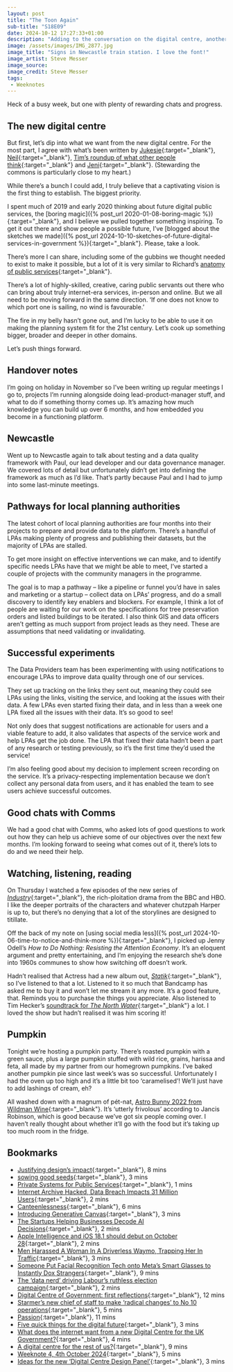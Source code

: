 ```yaml
---
layout: post
title: "The Toon Again"
sub-title: "S18E09"
date: 2024-10-12 17:27:33+01:00
description: "Adding to the conversation on the digital centre, another trip to Newcastle, and positive progress for one team’s experimentation."
image: /assets/images/IMG_2877.jpg
image_title: "Signs in Newcastle train station. I love the font!"
image_artist: Steve Messer
image_source:
image_credit: Steve Messer
tags:
 - Weeknotes
---
```


Heck of a busy week, but one with plenty of rewarding chats and progress.

## The new digital centre

But first, let’s dip into what we want from the new digital centre. For the most part, I agree with what’s been written by [Jukesie](https://digitalbydefault.com/2024/10/02/ideas-for-the-new-digital-centre-design-panel/){:target="_blank"}, [Neil](https://neilojwilliams.net/a-digital-centre-for-the-rest-of-us/?trk=feed-detail_main-feed-card_feed-article-content){:target="_blank"}, [Tim’s roundup of what other people think](https://www.timpaul.co.uk/posts/what-does-the-internet-want-from-a-new-digital-centre-for-uk-government/){:target="_blank"} and [Jeni](https://connectedbydata.org/blog/2024/10/07/dcd-first-reflections){:target="_blank"}. (Stewarding the commons is particularly close to my heart.)

While there’s a bunch I could add, I truly believe that a captivating vision is the first thing to establish. The biggest priority. 

I spent much of 2019 and early 2020 thinking about future digital public services, the [boring magic]({% post_url 2020-01-08-boring-magic %}){:target="_blank"}, and I believe we pulled together something inspiring. To get it out there and show people a possible future, I’ve [blogged about the sketches we made]({% post_url 2024-10-10-sketches-of-future-digital-services-in-government %}){:target="_blank"}. Please, take a look.

There’s more I can share, including some of the gubbins we thought needed to exist to make it possible, but a lot of it is very similar to Richard’s [anatomy of public services](https://anatomyofpublicservices.com){:target="_blank"}.

There’s a lot of highly-skilled, creative, caring public servants out there who can bring about truly internet-era services, in-person and online. But we all need to be moving forward in the same direction. ‘If one does not know to which port one is sailing, no wind is favourable.’

The fire in my belly hasn’t gone out, and I’m lucky to be able to use it on making the planning system fit for the 21st century. Let’s cook up something bigger, broader and deeper in other domains. 

Let’s push things forward.

## Handover notes

I’m going on holiday in November so I’ve been writing up regular meetings I go to, projects I’m running alongside doing lead-product-manager stuff, and what to do if something thorny comes up. It’s amazing how much knowledge you can build up over 6 months, and how embedded you become in a functioning platform. 

## Newcastle

Went up to Newcastle again to talk about testing and a data quality framework with Paul, our lead developer and our data governance manager. We covered lots of detail but unfortunately didn’t get into defining the framework as much as I’d like. That’s partly because Paul and I had to jump into some last-minute meetings. 

## Pathways for local planning authorities

The latest cohort of local planning authorities are four months into their projects to prepare and provide data to the platform. There’s a handful of LPAs making plenty of progress and publishing their datasets, but the majority of LPAs are stalled. 

To get more insight on effective interventions we can make, and to identify specific needs LPAs have that we might be able to meet, I’ve started a couple of projects with the community managers in the programme.

The goal is to map a pathway – like a pipeline or funnel you’d have in sales and marketing or a startup – collect data on LPAs’ progress, and do a small discovery to identify key enablers and blockers. For example, I think a lot of people are waiting for our work on the specifications for tree preservation orders and listed buildings to be iterated. I also think GIS and data officers aren’t getting as much support from project leads as they need. These are assumptions that need validating or invalidating.

## Successful experiments

The Data Providers team has been experimenting with using notifications to encourage LPAs to improve data quality through one of our services. 

They set up tracking on the links they sent out, meaning they could see LPAs using the links, visiting the service, and looking at the issues with their data. A few LPAs even started fixing their data, and in less than a week one LPA fixed all the issues with their data. It’s so good to see!

Not only does that suggest notifications are actionable for users and a viable feature to add, it also validates that aspects of the service work and help LPAs get the job done. The LPA that fixed their data hadn’t been a part of any research or testing previously, so it’s the first time they’d used the service!

I’m also feeling good about my decision to implement screen recording on the service. It’s a privacy-respecting implementation because we don’t collect any personal data from users, and it has enabled the team to see users achieve successful outcomes. 

## Good chats with Comms

We had a good chat with Comms, who asked lots of good questions to work out how they can help us achieve some of our objectives over the next few months. I’m looking forward to seeing what comes out of it, there’s lots to do and we need their help.

## Watching, listening, reading

On Thursday I watched a few episodes of the new series of [_Industry_](https://www.bbc.co.uk/iplayer/episodes/m000pb89/industry){:target="_blank"}, the rich-ploitation drama from the BBC and HBO. I like the deeper portraits of the characters and whatever chutzpah Harper is up to, but there’s no denying that a lot of the storylines are designed to titillate. 

Off the back of my note on [using social media less]({% post_url 2024-10-06-time-to-notice-and-think-more %}){:target="_blank"}, I picked up Jenny Odell’s _How to Do Nothing: Resisting the Attention Economy_. It’s an eloquent argument and pretty entertaining, and I’m enjoying the research she’s done into 1960s communes to show how switching off doesn’t work. 

Hadn’t realised that Actress had a new album out, [_Statik_](https://actress.bandcamp.com/album/statik){:target="_blank"}, so I’ve listened to that a lot. Listened to it so much that Bandcamp has asked me to buy it and won’t let me stream it any more. It’s a good feature, that. Reminds you to purchase the things you appreciate. Also listened to Tim Hecker’s [soundtrack for _The North Water_](https://timhecker.bandcamp.com/album/the-north-water-original-score){:target="_blank"} a lot. I loved the show but hadn’t realised it was him scoring it!

## Pumpkin

Tonight we’re hosting a pumpkin party. There’s roasted pumpkin with a green sauce, plus a large pumpkin stuffed with wild rice, grains, harissa and feta, all made by my partner from our homegrown pumpkins. I’ve baked another pumpkin pie since last week’s was so successful. Unfortunately I had the oven up too high and it’s a little bit too ‘caramelised’! We’ll just have to add lashings of cream, eh?

All washed down with a magnum of pét-nat, [Astro Bunny 2022 from Wildman Wine](https://wildmanwine.com){:target="_blank"}. It’s ‘utterly frivolous’ according to Jancis Robinson, which is good because we’ve got six people coming over. I haven’t really thought about whether it’ll go with the food but it’s taking up too much room in the fridge. 

## Bookmarks

- [Justifying design’s impact](https://grillopress.github.io/2024/09/25/justifying-ucd-s-impact.html){:target="_blank"}, 8 mins
- [sowing good seeds](https://jarche.com/2024/10/sowing-good-seeds/){:target="_blank"}, 3 mins
- [Private Systems for Public Services](https://pxlnv.com/linklog/private-systems-public-services/){:target="_blank"}, 1 mins
- [Internet Archive Hacked, Data Breach Impacts 31 Million Users](https://daringfireball.net/linked/2024/10/10/internet-archive-hacked-and-attacked){:target="_blank"}, 2 mins
- [Canteenlessness](http://diamondgeezer.blogspot.com/2024/10/canteenlessness.html){:target="_blank"}, 6 mins
- [Introducing Generative Canvas](https://bigmedium.com/ideas/links/salesforce-generative-canvas.html){:target="_blank"}, 3 mins
- [The Startups Helping Businesses Decode AI Decisions](https://www.theinformation.com/articles/the-startups-helping-businesses-decode-ai-decisions){:target="_blank"}, 2 mins
- [Apple Intelligence and iOS 18.1 should debut on October 28](https://appleinsider.com/articles/24/10/06/apple-intelligence-and-ios-181-should-debut-on-october-28?utm_medium=rss){:target="_blank"}, 2 mins
- [Men Harassed A Woman In A Driverless Waymo, Trapping Her In Traffic](https://www.404media.co/men-harassed-a-woman-in-a-driverless-waymo/){:target="_blank"}, 3 mins
- [Someone Put Facial Recognition Tech onto Meta’s Smart Glasses to Instantly Dox Strangers](https://www.404media.co/someone-put-facial-recognition-tech-onto-metas-smart-glasses-to-instantly-dox-strangers/){:target="_blank"}, 9 mins
- [The ‘data nerd’ driving Labour’s ruthless election campaign](https://on.ft.com/3Wb2rDq){:target="_blank"}, 2 mins
- [Digital Centre of Government: first reflections](https://connectedbydata.org/blog/2024/10/07/dcd-first-reflections){:target="_blank"}, 12 mins
- [Starmer’s new chief of staff to make ‘radical changes’ to No 10 operations](https://www.theguardian.com/politics/2024/oct/07/starmers-new-chief-of-staff-to-make-radical-changes-to-no-10-operations){:target="_blank"}, 5 mins
- [Passion](https://www.stefanpowell.co.uk/blog/week-notes/passion?trk=feed-detail_main-feed-card_reshare_feed-article-content){:target="_blank"}, 11 mins
- [Five quick things for the digital future](https://bearoneill.com/2024/10/06/five-quick-things-for-the-digital-future/){:target="_blank"}, 3 mins
- [What does the internet want from a new Digital Centre for the UK Government?](https://www.timpaul.co.uk/posts/what-does-the-internet-want-from-a-new-digital-centre-for-uk-government/){:target="_blank"}, 4 mins
- [A digital centre for the rest of us?](https://neilojwilliams.net/a-digital-centre-for-the-rest-of-us/?trk=feed-detail_main-feed-card_feed-article-content){:target="_blank"}, 9 mins
- [Weeknote 4, 4th October 2024](https://owenis.online/pages/blog/weeknotes/2024-10-04/){:target="_blank"}, 5 mins
- [Ideas for the new ‘Digital Centre Design Panel’](https://digitalbydefault.com/2024/10/02/ideas-for-the-new-digital-centre-design-panel/){:target="_blank"}, 3 mins